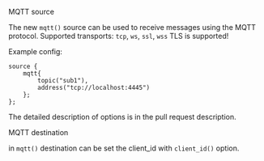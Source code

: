 MQTT source

The new `mqtt()` source can be used to receive messages using the MQTT protocol.
Supported transports: `tcp`, `ws`, `ssl`, `wss`
TLS is supported!

Example config:
```
source {
    mqtt{
        topic("sub1"), 
        address("tcp://localhost:4445")
    };
};
```

The detailed description of options is in the pull request description.

MQTT destination

in `mqtt()` destination can be set the client_id with `client_id()` option.